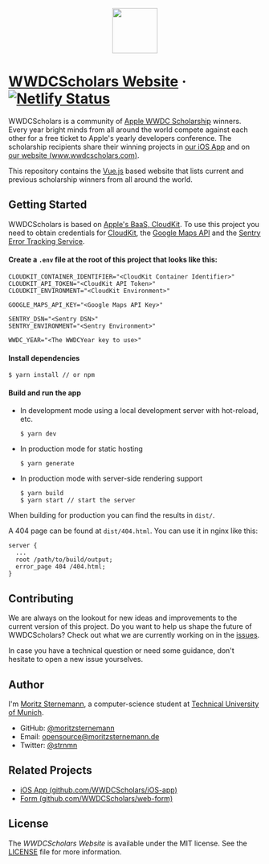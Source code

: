<p align="center"><a href="https://www.wwdcscholars.com" target="\_blank"><img width="90" height="90" src="https://raw.githubusercontent.com/WWDCScholars/web-app/master/.github/logo.png"></a></p>

# [WWDCScholars Website](https://www.wwdcscholars.com) &middot; [![Netlify Status](https://api.netlify.com/api/v1/badges/dfda3ed0-fe8b-4cc7-a051-f39126a20128/deploy-status)](https://app.netlify.com/sites/wwdcscholars/deploys)
WWDCScholars is a community of [Apple WWDC Scholarship](https://developer.apple.com/wwdc/scholarships/) winners. Every year bright minds from all around the world compete against each other for a free ticket to Apple's yearly developers conference. The scholarship recipients share their winning projects in [our iOS App](https://itunes.apple.com/us/app/scholars-of-wwdc/id999731893?mt=8) and on [our website (www.wwdcscholars.com)](https://www.wwdcscholars.com).

This repository contains the [Vue.js](https://vuejs.org) based website that lists current and previous scholarship winners from all around the world.

## Getting Started
WWDCScholars is based on [Apple's BaaS, CloudKit](https://developer.apple.com/icloud/cloudkit/). To use this project you need to obtain credentials for [CloudKit](https://developer.apple.com/library/content/documentation/DataManagement/Conceptual/CloudKitQuickStart/Introduction/Introduction.html#//apple_ref/doc/uid/TP40014987), the [Google Maps API](https://developers.google.com/maps/) and the [Sentry Error Tracking Service](https://sentry.io/).

#### Create a `.env` file at the root of this project that looks like this:
```
CLOUDKIT_CONTAINER_IDENTIFIER="<CloudKit Container Identifier>"
CLOUDKIT_API_TOKEN="<CloudKit API Token>"
CLOUDKIT_ENVIRONMENT="<CloudKit Environment>"

GOOGLE_MAPS_API_KEY="<Google Maps API Key>"

SENTRY_DSN="<Sentry DSN>"
SENTRY_ENVIRONMENT="<Sentry Environment>"

WWDC_YEAR="<The WWDCYear key to use>"
```

#### Install dependencies
```
$ yarn install // or npm
```

#### Build and run the app
- In development mode using a local development server with hot-reload, etc.
  ```
  $ yarn dev
  ```
- In production mode for static hosting
  ```
  $ yarn generate
  ```
- In production mode with server-side rendering support
  ```
  $ yarn build
  $ yarn start // start the server
  ```
When building for production you can find the results in `dist/`.

A 404 page can be found at `dist/404.html`. You can use it in nginx like this:
```
server {
  ...
  root /path/to/build/output;
  error_page 404 /404.html;
}
```

## Contributing
We are always on the lookout for new ideas and improvements to the current version of this project. Do you want to help us shape the future of WWDCScholars? Check out what we are currently working on in the [issues](https://github.com/WWDCScholars/web-app/issues).

In case you have a technical question or need some guidance, don't hesitate to open a new issue yourselves.

## Author
I'm [Moritz Sternemann](https://github.com/moritzsternemann), a computer-science student at [Technical University of Munich](https://www.tum.de/).
- GitHub: [@moritzsternemann](https://github.com/moritzsternemann)
- Email: [opensource@moritzsternemann.de](mailto:opensource@moritzsternemann.de)
- Twitter: [@strnmn](https://twitter.com/strnmn)

## Related Projects
- [iOS App (github.com/WWDCScholars/iOS-app)](https://github.com/WWDCScholars/iOS-app)
- [Form (github.com/WWDCScholars/web-form)](https://github.com/WWDCScholars/web-form)

## License
The *WWDCScholars Website* is available under the MIT license. See the [LICENSE](https://github.com/WWDCScholars/web-app/blob/master/LICENSE) file for more information.
